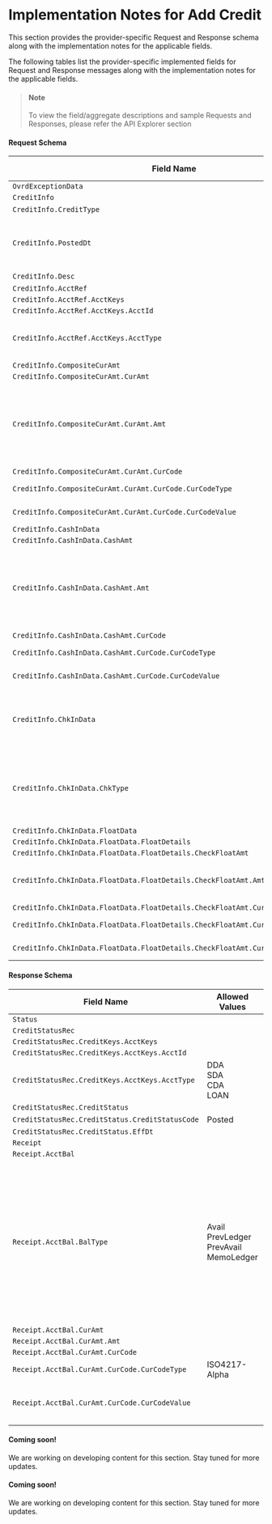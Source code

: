 # Implementation Notes for Add Credit
This section provides the provider-specific Request and Response schema along with the implementation notes for the applicable fields.
<!-- 
type: tab 
titles: Premier, Signature, Cleartouch, 
-->


The following tables list the provider-specific implemented fields for Request and Response messages along with the implementation notes for the applicable fields. 


<!-- theme: info -->
> #### Note
> 
> To view the field/aggregate descriptions and sample Requests and Responses, please refer the API Explorer section


#### Request Schema
|Field Name|Allowed Values|Implementation Note|
|----|----|----|
|`OvrdExceptionData`|||
|`CreditInfo`|||
|`CreditInfo.CreditType`|Credit||
|`CreditInfo.PostedDt`||Refers to expiration date in the core.<br>For current processing credits, PostedDt is not required to be provided.|
|`CreditInfo.Desc`||***Required**|
|`CreditInfo.AcctRef`|||
|`CreditInfo.AcctRef.AcctKeys`|||
|`CreditInfo.AcctRef.AcctKeys.AcctId`|||
|`CreditInfo.AcctRef.AcctKeys.AcctType`|DDA<br>SDA<br>CDA<br>LOAN||
|`CreditInfo.CompositeCurAmt`|||
|`CreditInfo.CompositeCurAmt.CurAmt`|||
|`CreditInfo.CompositeCurAmt.CurAmt.Amt`||Refers to the total deposit amount. Total of Cash In and Check In should equal to this amount. <br>If multiple checks are deposited, the total of the ChecksIn and CashIn should equal to the CurAmt/Amt.|
|`CreditInfo.CompositeCurAmt.CurAmt.CurCode`|||
|`CreditInfo.CompositeCurAmt.CurAmt.CurCode.CurCodeType`|ISO4217-Alpha||
|`CreditInfo.CompositeCurAmt.CurAmt.CurCode.CurCodeValue`||Only USD is accepted as a currency code value.|
|`CreditInfo.CashInData`|||
|`CreditInfo.CashInData.CashAmt`|||
|`CreditInfo.CashInData.CashAmt.Amt`||CashIn is not supported by the core for CDA and LOAN acount types.   <br>The total of CashIn and CheckIn for account types CDA and LOAN is expected to be sent in CompositeCurAmt/CurAmt/Amt.|
|`CreditInfo.CashInData.CashAmt.CurCode`|||
|`CreditInfo.CashInData.CashAmt.CurCode.CurCodeType`|ISO4217-Alpha||
|`CreditInfo.CashInData.CashAmt.CurCode.CurCodeValue`||Only USD is accepted as a currency code value.|
|`CreditInfo.ChkInData`||Applicable for DDA and CDA account types.<br>The total of Cash In and Check In for account types CDA and LOAN is expected to be sent in CompositeCurAmt/CurAmt/Amt.|
|`CreditInfo.ChkInData.ChkType`|Local <br>NonLocal<br>NoFloat|ChkType is used to determine the availability of funds. <br>NoFloat: indicates immediate availability of funds <br>NonLocal & Local: indicates funds are not available for immediate withdrawls.|
|`CreditInfo.ChkInData.FloatData`|||
|`CreditInfo.ChkInData.FloatData.FloatDetails`|||
|`CreditInfo.ChkInData.FloatData.FloatDetails.CheckFloatAmt`|||
|`CreditInfo.ChkInData.FloatData.FloatDetails.CheckFloatAmt.Amt`||Along with CheckType, this field reflects the amount available for immediate withdrawal.|
|`CreditInfo.ChkInData.FloatData.FloatDetails.CheckFloatAmt.CurCode`|||
|`CreditInfo.ChkInData.FloatData.FloatDetails.CheckFloatAmt.CurCode.CurCodeType`|ISO4217-Alpha||
|`CreditInfo.ChkInData.FloatData.FloatDetails.CheckFloatAmt.CurCode.CurCodeValue`||Only USD is accepted as a currency code value.|
#### Response Schema
|Field Name|Allowed Values|Implementation Note|
|----|----|----|
|`Status`|||
|`CreditStatusRec`|||
|`CreditStatusRec.CreditKeys.AcctKeys`|||
|`CreditStatusRec.CreditKeys.AcctKeys.AcctId`|||
|`CreditStatusRec.CreditKeys.AcctKeys.AcctType`|DDA<br>SDA<br>CDA<br>LOAN||
|`CreditStatusRec.CreditStatus`|||
|`CreditStatusRec.CreditStatus.CreditStatusCode`|Posted||
|`CreditStatusRec.CreditStatus.EffDt`|||
|`Receipt`|||
|`Receipt.AcctBal`|||
|`Receipt.AcctBal.BalType`|Avail<br>PrevLedger<br>PrevAvail<br>MemoLedger|The balance types PrevLedger and PrevAvail are the current values on the core at the time of the request was went to the core.<br>MemoLeger and Avail reflect the new balance after applying the transaction.|
|`Receipt.AcctBal.CurAmt`|||
|`Receipt.AcctBal.CurAmt.Amt`|||
|`Receipt.AcctBal.CurAmt.CurCode`|||
|`Receipt.AcctBal.CurAmt.CurCode.CurCodeType`|ISO4217-Alpha||
|`Receipt.AcctBal.CurAmt.CurCode.CurCodeValue`||Only USD is accepted as a currency code value.|
<!-- type: tab -->


#### Coming soon!
We are working on developing content for this section. Stay tuned for more updates. 


<!-- type: tab -->


#### Coming soon!
We are working on developing content for this section. Stay tuned for more updates. 


<!-- type: tab-end -->
